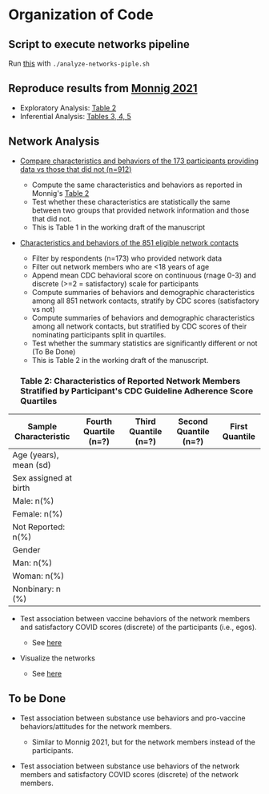 # Organization of Code

## Script to execute networks pipeline
Run [this](https://github.com/khanna7/CLC-PROJECT-5/tree/test-homophily#:~:text=analyze%2Dnetworks%2Dpiple.sh) with `./analyze-networks-piple.sh` 

## Reproduce results from [Monnig 2021](https://publichealth.jmir.org/2021/11/e29319/) 
- Exploratory Analysis: [Table 2](https://github.com/khanna7/CLC-PROJECT-5/blob/master/EDA.R)
- Inferential Analysis: [Tables 3, 4, 5](https://github.com/khanna7/CLC-PROJECT-5/blob/master/reproduce-inferential-analysis.R)

## Network Analysis

- [Compare characteristics and behaviors of the 173 participants providing data vs those that did not (n=912)](https://github.com/khanna7/CLC-PROJECT-5/blob/master/compare_characteristics_fusn_consent.Rmd)
  * Compute the same characteristics and behaviors as reported in Monnig's [Table 2](https://github.com/khanna7/CLC-PROJECT-5/blob/master/EDA.R)
  * Test whether these characteristics are statistically the same between two groups that provided network information and those that did not. 
  * This is Table 1 in the working draft of the manuscript

- [Characteristics and behaviors of the 851 eligible network contacts](https://github.com/khanna7/CLC-PROJECT-5/blob/master/network-data-analysis.Rmd)
  * Filter by respondents (n=173) who provided network data
  * Filter out network members who are <18 years of age
  * Append mean CDC behavioral score on continuous (rnage 0-3) and discrete (>=2 = satisfactory) scale for participants 
  * Compute summaries of behaviors and demographic characteristics among all 851 network contacts, 
  stratify by CDC scores (satisfactory vs not) 
  * Compute summaries of behaviors and demographic characteristics among all network contacts, 
  but stratified by CDC scores of their nominating participants split in quartiles.  
  * Test whether the summary statistics are significantly different or not (To Be Done)
  * This is Table 2 in the working draft of the manuscript.
  
  ### Table 2: Characteristics of Reported Network Members Stratified by Participant's CDC Guideline Adherence Score Quartiles

| Sample Characteristic       | Fourth Quartile (n=?) | Third Quantile (n=?) | Second  Quantile (n=?) | First Quantile |
|-----------------------------|-----------------------|----------------------|------------------------|----------------|
| Age (years), mean (sd)      |                       |                      |                        |                |
| Sex assigned at birth       |                       |                      |                        |                |
| Male: n(%)                  |                       |                      |                        |                |
| Female: n(%)                |                       |                      |                        |                |
| Not Reported: n(%)          |                       |                      |                        |                |
| Gender                      |                       |                      |                        |                |
| Man: n(%)                   |                       |                      |                        |                |
| Woman: n(%)                 |                       |                      |                        |                |
| Nonbinary: n (%)            |                       |                      |                        |                |


- Test association between vaccine behaviors of the network members and satisfactory COVID scores (discrete) of the participants (i.e., egos).
  * See [here](https://github.com/khanna7/CLC-PROJECT-5/blob/1d9de71440fb9f1015110800edc8b1d7a3203f89/hypothesis-ego-vs-alter-covid-behaviors.Rmd)

- Visualize the networks
  * See [here](https://github.com/khanna7/CLC-PROJECT-5/blob/1d9de71440fb9f1015110800edc8b1d7a3203f89/visualize-networks.R)

## To be Done  
- Test association between substance use behaviors and pro-vaccine behaviors/attitudes for the network members. 
  * Similar to Monnig 2021, but for the network members instead of the participants.
  
- Test association between substance use behaviors of the network members and satisfactory COVID scores (discrete) of the network members.
 

